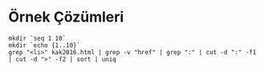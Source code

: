 # Örnek Çözümleri
```shell
mkdir `seq 1 10`
mkdir `echo {1..10}`
grep "<li>" kak2016.html | grep -v "href" | grep ":" | cut -d ":" -f1 | cut -d ">" -f2 | sort | uniq
```